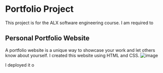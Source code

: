 # Portfolio Project
This project is for the ALX software engineering course. I am required to

## Personal Portfolio Website
A portfolio website is a unique way to showcase your work and let others know about yourself. I created this website using HTML and CSS. 
![image](https://github.com/SikhoSwart/portfolio_project/assets/129541577/c669df2f-4a55-4e83-8865-a0016f8c226f)

I deployed it o
